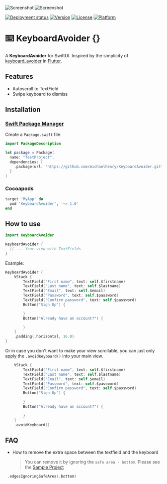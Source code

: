 ![Screenshot](images/screenshot.gif) ![Screenshot](images/screenshot2.gif)

[![Deployment status](https://github.com/michaelhenry/KeyboardAvoider/workflows/deploy_to_cocoapods/badge.svg)](https://github.com/michaelhenry/KeyboardAvoider/actions)
[![Version](https://img.shields.io/cocoapods/v/KeyboardAvoider.svg?style=flat)](https://cocoapods.org/pods/KeyboardAvoider)
[![License](https://img.shields.io/cocoapods/l/KeyboardAvoider.svg?style=flat)](https://cocoapods.org/pods/KeyboardAvoider)
[![Platform](https://img.shields.io/cocoapods/p/KeyboardAvoider.svg?style=flat)](https://cocoapods.org/pods/KeyboardAvoider)

# ⌨️ KeyboardAvoider {}

A **KeyboardAvoider** for SwiftUI. Inspired by the simplicity of [keyboard_avoider](https://pub.dev/packages/keyboard_avoider) in [Flutter](https://flutter.dev/).

## Features
- Autoscroll to TextField
- Swipe keyboard to dismiss


## Installation

### [Swift Package Manager](https://github.com/apple/swift-package-manager)

Create a `Package.swift` file.

```swift
import PackageDescription

let package = Package(
  name: "TestProject",
  dependencies: [
    .package(url: "https://github.com/michaelhenry/KeyboardAvoider.git", from: "1.0.0")
  ]
)
```

### Cocoapods

```ruby
target 'MyApp' do
  pod 'KeyboardAvoider', '~> 1.0'
end
```

## How to use

```swift
import KeyboardAvoider

KeyboardAvoider {
  // ... Your view with TextFields
}
```

Example:

```swift
KeyboardAvoider {
    VStack {
        TextField("First name", text: self.$firstname)
        TextField("Last name", text: self.$lastname)
        TextField("Email", text: self.$email)
        TextField("Password", text: self.$password)
        TextField("Confirm password", text: self.$password)
        Button("Sign Up") {

        }
        Button("Already have an account?") {

        }
    }
    .padding(.horizontal, 16.0)
}
```

Or in case you don't want to make your view scrollable, you can just only apply the `.avoidKeyboard()` into your main view.

```swift
    VStack {
        TextField("First name", text: self.$firstname)
        TextField("Last name", text: self.$lastname)
        TextField("Email", text: self.$email)
        TextField("Password", text: self.$password)
        TextField("Confirm password", text: self.$password)
        Button("Sign Up") {

        }
        Button("Already have an account?") {

        }
    }
    .avoidKeyboard()
```

## FAQ
- How to remove the extra space between the textfield and the keyboard

  > You can remove it by ignoring the `safe area - bottom`. Please see the [Sample Project](https://github.com/michaelhenry/KeyboardAvoider/blob/d5293c541673bce47f00cdd0ec2f1b604b5341c8/KeyboardAvoider-Example/KeyboardAvoider-Example/ContentView.swift#L45)

 ```swift
  .edgesIgnoringSafeArea(.bottom)
  ```

